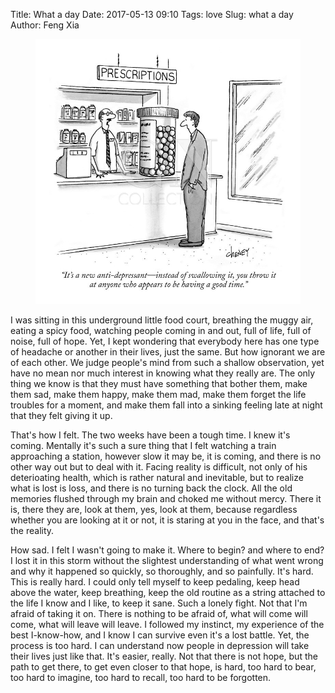 Title: What a day
Date: 2017-05-13 09:10
Tags: love
Slug: what a day
Author: Feng Xia

<figure class="col l4 m4 s12">
  <img src="images/funny/depression.jpg"/>
</figure>

I was sitting in this underground little food court, breathing the
muggy air, eating a spicy food, watching people coming in and out,
full of life, full of noise, full of hope. Yet, I kept wondering that
everybody here has one type of headache or another in their lives,
just the same. But how ignorant we are of each other. We judge
people's mind from such a shallow observation, yet have no mean nor
much interest in knowing what they really are. The only thing we know
is that they must have something that bother them, make them sad, make
them happy, make them mad, make them forget the life troubles for a
moment, and make them fall into a sinking feeling late at night that
they felt giving it up.

That's how I felt. The two weeks have been a tough time. I knew it's
coming. Mentally it's such a sure thing that I felt watching a train
approaching a station, however slow it may be, it is coming, and there
is no other way out but to deal with it. Facing reality is difficult,
not only of his deterioating health, which is rather natural and
inevitable, but to realize what is lost is loss, and there is no
turning back the clock. All the old memories flushed through my brain
and choked me without mercy. There it is, there they are, look at
them, yes, look at them, because regardless whether you are looking at
it or not, it is staring at you in the face, and that's the reality.

How sad. I felt I wasn't going to make it. Where to begin? and where
to end? I lost it in this storm without the slightest understanding of
what went wrong and why it happened so quickly, so thoroughly, and so
painfully. It's hard. This is really hard. I could only tell myself to
keep pedaling, keep head above the water, keep breathing, keep the old
routine as a string attached to the life I know and I like, to keep it
sane. Such a lonely fight. Not that I'm afraid of taking it on. There
is nothing to be afraid of, what will come will come, what will leave
will leave. I followed my instinct, my experience of the best
I-know-how, and I know I can survive even it's a lost battle. Yet, the
process is too hard. I can understand now people in depression will
take their lives just like that. It's easier, really. Not that there
is not hope, but the path to get there, to get even closer to that
hope, is hard, too hard to bear, too hard to imagine, too hard to
recall, too hard to be forgotten.
